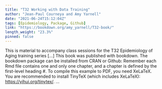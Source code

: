 ```yaml
---
title: "T32 Working with Data Training"
author: "Jean-Paul Courneya and Amy Yarnell"
date: "2021-06-24T15:12:04Z"
tags: [Epidemiology, Package, Github]
link: "https://bookdown.org/amy_yarnell/T32-book/"
length_weight: "23.3%"
pinned: false
---
```


This is material to accompany class sessions for the T32 Epidemiology of Aging training series [...] This book was published with bookdown. The bookdown package can be installed from CRAN or Github: Remember each Rmd file contains one and only one chapter, and a chapter is defined by the first-level heading #. To compile this example to PDF, you need XeLaTeX. You are recommended to install TinyTeX (which includes XeLaTeX): https://yihui.org/tinytex/. ...
